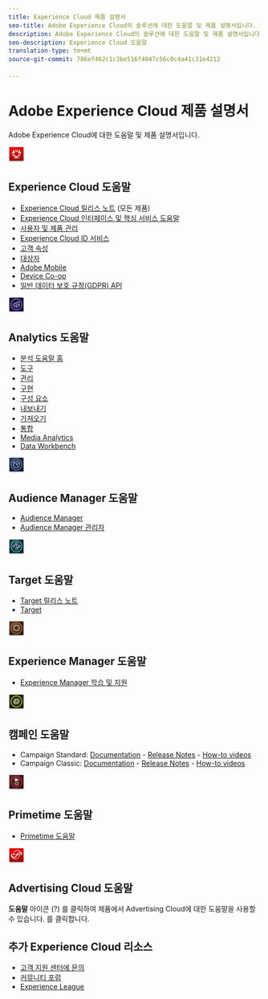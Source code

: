 ```yaml
---
title: Experience Cloud 제품 설명서
seo-title: Adobe Experience Cloud의 솔루션에 대한 도움말 및 제품 설명서입니다.
description: Adobe Experience Cloud의 솔루션에 대한 도움말 및 제품 설명서입니다.
seo-description: Experience Cloud 도움말
translation-type: tm+mt
source-git-commit: 786ef462c1c3be516f4047c56c0c4a41c31e4212

---
```



# Adobe Experience Cloud 제품 설명서

Adobe Experience Cloud에 대한 도움말 및 제품 설명서입니다.

![Experience Cloud 도움말](assets/experience_cloud_appicon_32.png)

## Experience Cloud 도움말

* [Experience Cloud 릴리스 노트](https://docs.adobe.com/content/help/en/release-notes/experience-cloud/current.html) (모든 제품)
* [Experience Cloud 인터페이스 및 핵심 서비스 도움말](https://docs.adobe.com/content/help/en/core-services/interface/experience-cloud.html)
* [사용자 및 제품 관리](https://docs.adobe.com/content/help/en/core-services/interface/manage-users-and-products/admin-getting-started.html)
* [Experience Cloud ID 서비스](https://docs.adobe.com/content/help/en/id-service/using/home.html)
* [고객 속성](https://docs.adobe.com/content/help/en/core-services/interface/customer-attributes/attributes.html)
* [대상자](https://docs.adobe.com/content/help/en/core-services/interface/audiences/audience-library.html)
* [Adobe Mobile](https://docs.adobe.com/content/help/en/mobile-services/using/home.html)
* [Device Co-op](https://docs.adobe.com/content/help/en/device-co-op/using/home.html)
* [일반 데이터 보호 규정(GDPR) API](https://www.adobe.io/apis/experiencecloud/gdpr.html)

![Analytics 도움말](assets/mc_analytics_32.png)

## Analytics 도움말

* [분석 도움말 홈](https://docs.adobe.com/content/help/en/analytics/landing/home.html)
* [도구](https://docs.adobe.com/content/help/en/analytics/analyze/home.html)
* [관리](https://docs.adobe.com/content/help/en/analytics/admin/home.html)
* [구현](https://docs.adobe.com/content/help/en/analytics/implementation/home.html)
* [구성 요소](https://docs.adobe.com/content/help/en/analytics/components/home.html)
* [내보내기](https://docs.adobe.com/content/help/en/analytics/export/home.html)
* [가져오기](https://docs.adobe.com/content/help/en/analytics/import/home.html)
* [통합](https://docs.adobe.com/content/help/en/analytics/integration/home.html)
* [Media Analytics](https://docs.adobe.com/content/help/en/media-analytics/using/media-overview.html)
* [Data Workbench](https://marketing.adobe.com/resources/help/en_US/insight/)

![Audience Manager 도움말](assets/mc_audiencemanager_32.png)

## Audience Manager 도움말

* [Audience Manager](https://marketing.adobe.com/resources/help/en_US/aam/)
* [Audience Manager 관리자](https://marketing.adobe.com/resources/help/en_US/aam/admin/index.html)

![Target 도움말](assets/mc_target_32.png)

## Target 도움말

* [Target 릴리스 노트](https://docs.adobe.com/content/help/en/target/using/release-notes/release-notes.html)
* [Target](https://docs.adobe.com/content/help/en/target/using/target-home.html)

![Experience Manager 도움말](assets/mc_experiencemanager_32.png)

## Experience Manager 도움말

* [Experience Manager 학습 및 지원](https://helpx.adobe.com/support/experience-manager.html)

![캠페인 도움말](assets/mc_campaign_32.png)

## 캠페인 도움말

* Campaign Standard: [Documentation](https://helpx.adobe.com/support/campaign/standard.html) - [Release Notes](https://docs.adobe.com/content/help/en/campaign-standard/using/release-notes/release-notes.html) - [How-to videos](https://docs.adobe.com/content/help/en/campaign-learn/campaign-standard-tutorials/overview.html)
* Campaign Classic: [Documentation](https://helpx.adobe.com/support/campaign/classic.html) - [Release Notes](https://docs.campaign.adobe.com/doc/AC/en/RN.html) - [How-to videos](https://docs.adobe.com/content/help/en/campaign-learn/campaign-classic-tutorials/overview.html)

![Primetime 도움말](assets/primetime_app_32.png)

## Primetime 도움말

* [Primetime 도움말](http://help.adobe.com/en_US/primetime/)

![Advertising Cloud 도움말](assets/advertisingcloud_appicon_32.png)

## Advertising Cloud 도움말

**도움말** 아이콘 (?) 를 클릭하여 제품에서 Advertising Cloud에 대한 도움말을 사용할 수 있습니다. 를 클릭합니다.

## 추가 Experience Cloud 리소스

* [고객 지원 센터에 문의](https://helpx.adobe.com/contact/enterprise-support.ec.html)
* [커뮤니티 포럼](https://forums.adobe.com/community/experience-cloud)
* [Experience League](https://landing.adobe.com/experience-league/)